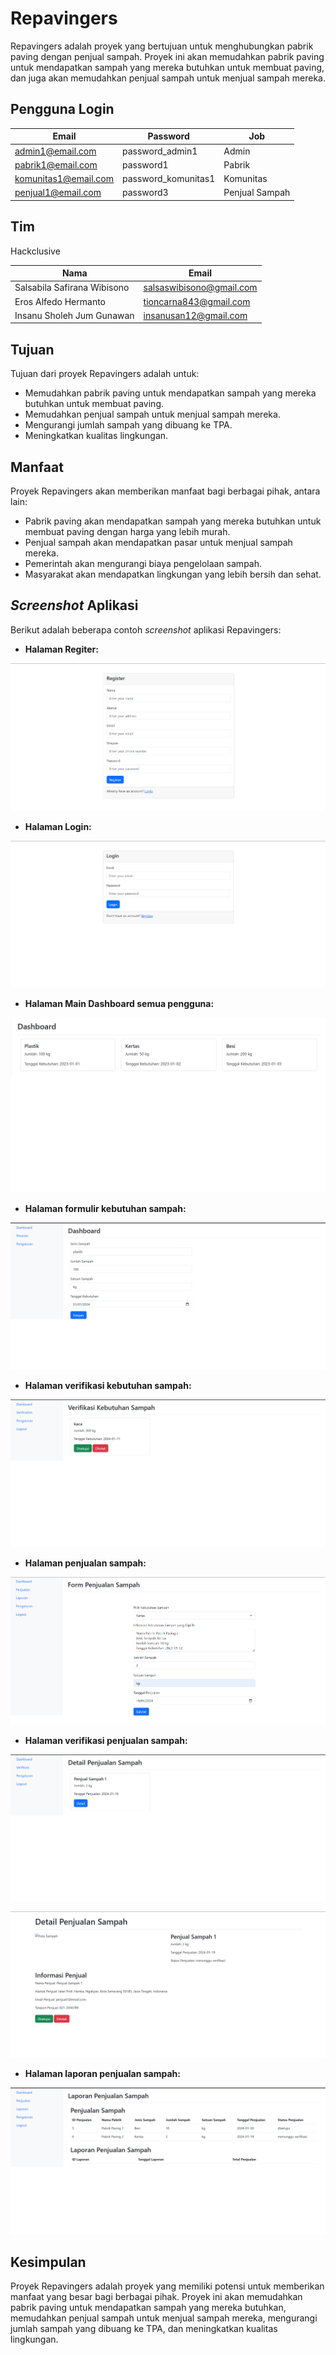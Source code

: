 # Repavingers

Repavingers adalah proyek yang bertujuan untuk menghubungkan pabrik paving dengan penjual sampah. Proyek ini akan memudahkan pabrik paving untuk mendapatkan sampah yang mereka butuhkan untuk membuat paving, dan juga akan memudahkan penjual sampah untuk menjual sampah mereka.

## Pengguna Login
| Email | Password | Job |
|---|---|---|
| admin1@email.com | password_admin1 | Admin |
| pabrik1@email.com | password1 | Pabrik |
| komunitas1@email.com | password_komunitas1 | Komunitas |
| penjual1@email.com | password3 | Penjual Sampah |

## Tim

Hackclusive

| Nama | Email |
|---|---|
| Salsabila Safirana Wibisono | salsaswibisono@gmail.com |
| Eros Alfedo Hermanto | tioncarna843@gmail.com |
| Insanu Sholeh Jum Gunawan | insanusan12@gmail.com |

## Tujuan

Tujuan dari proyek Repavingers adalah untuk:

* Memudahkan pabrik paving untuk mendapatkan sampah yang mereka butuhkan untuk membuat paving.
* Memudahkan penjual sampah untuk menjual sampah mereka.
* Mengurangi jumlah sampah yang dibuang ke TPA.
* Meningkatkan kualitas lingkungan.

## Manfaat

Proyek Repavingers akan memberikan manfaat bagi berbagai pihak, antara lain:

* Pabrik paving akan mendapatkan sampah yang mereka butuhkan untuk membuat paving dengan harga yang lebih murah.
* Penjual sampah akan mendapatkan pasar untuk menjual sampah mereka.
* Pemerintah akan mengurangi biaya pengelolaan sampah.
* Masyarakat akan mendapatkan lingkungan yang lebih bersih dan sehat.


## _Screenshot_ Aplikasi

Berikut adalah beberapa contoh _screenshot_ aplikasi Repavingers:

* **Halaman Regiter:**

![alt text](https://github.com/er0s0re/Repavingers/blob/main/Register.png?raw=true)

  * **Halaman Login:**

![alt text](https://github.com/er0s0re/Repavingers/blob/main/Login.png?raw=true)

* **Halaman Main Dashboard semua pengguna:**

![alt text](https://github.com/er0s0re/Repavingers/blob/main/main%20dashboard.png?raw=true)

* **Halaman formulir kebutuhan sampah:**

![alt text](https://github.com/er0s0re/Repavingers/blob/main/Kebutuhan%20sampah.png?raw=true)

* **Halaman verifikasi kebutuhan sampah:**

![alt text](https://github.com/er0s0re/Repavingers/blob/main/verifikasi%20kebutuhan%20sampah.png?raw=true)

* **Halaman penjualan sampah:**

![alt text](https://github.com/er0s0re/Repavingers/blob/main/form_penjualan.png?raw=true)

* **Halaman verifikasi penjualan sampah:**

![alt text](https://github.com/er0s0re/Repavingers/blob/main/verifikasi%20penjualan%20sampah.png?raw=true)

![alt text](https://github.com/er0s0re/Repavingers/blob/main/verifikasi%20penjualan%20sampah%20detail.png?raw=true)

* **Halaman laporan penjualan sampah:**

![alt text](https://github.com/er0s0re/Repavingers/blob/main/Laporan%20Penjualan%20Sampah.png?raw=true)


## Kesimpulan

Proyek Repavingers adalah proyek yang memiliki potensi untuk memberikan manfaat yang besar bagi berbagai pihak. Proyek ini akan memudahkan pabrik paving untuk mendapatkan sampah yang mereka butuhkan, memudahkan penjual sampah untuk menjual sampah mereka, mengurangi jumlah sampah yang dibuang ke TPA, dan meningkatkan kualitas lingkungan.
